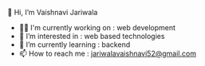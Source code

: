 👋 Hi, I’m Vaishnavi Jariwala
- 👨‍💻 I'm currently working on : web development
- 👀 I’m interested in : web based technologies
- 🌱 I’m currently learning : backend 
- 📫 How to reach me : jariwalavaishnavi52@gmail.com

<!---
vaishnavi2810-code/vaishnavi2810-code is a ✨ special ✨ repository because its `README.md` (this file) appears on your GitHub profile.
You can click the Preview link to take a look at your changes.
--->

